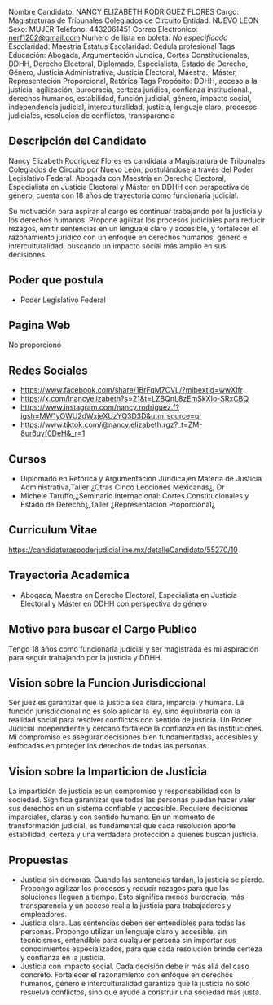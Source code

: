 Nombre Candidato: NANCY ELIZABETH RODRIGUEZ FLORES
Cargo: Magistraturas de Tribunales Colegiados de Circuito
Entidad: NUEVO LEON
Sexo: MUJER
Telefono: 4432061451
Correo Electronico: nerf1202@gmail.com
Numero de lista en boleta: *No especificado*
Escolaridad: Maestría
Estatus Escolaridad: Cédula profesional
Tags Educación: Abogada, Argumentación Jurídica, Cortes Constitucionales, DDHH, Derecho Electoral, Diplomado, Especialista, Estado de Derecho, Género, Justicia Administrativa, Justicia Electoral, Maestra., Máster, Representación Proporcional, Retórica
Tags Propósito: DDHH, acceso a la justicia, agilización, burocracia, certeza jurídica, confianza institucional., derechos humanos, estabilidad, función judicial, género, impacto social, independencia judicial, interculturalidad, justicia, lenguaje claro, procesos judiciales, resolución de conflictos, transparencia


## Descripción del Candidato 

Nancy Elizabeth Rodríguez Flores es candidata a Magistratura de Tribunales Colegiados de Circuito por Nuevo León, postulándose a través del Poder Legislativo Federal. Abogada con Maestría en Derecho Electoral, Especialista en Justicia Electoral y Máster en DDHH con perspectiva de género, cuenta con 18 años de trayectoria como funcionaria judicial.

Su motivación para aspirar al cargo es continuar trabajando por la justicia y los derechos humanos. Propone agilizar los procesos judiciales para reducir rezagos, emitir sentencias en un lenguaje claro y accesible, y fortalecer el razonamiento jurídico con un enfoque en derechos humanos, género e interculturalidad, buscando un impacto social más amplio en sus decisiones.


## Poder que postula

- Poder Legislativo Federal


## Pagina Web

No proporcionó


## Redes Sociales

- https://www.facebook.com/share/1BrFqM7CVL/?mibextid=wwXIfr
- https://x.com/lnancyelizabeth?s=21&t=LZBQnL8zEmSkXIo-SRxCBQ
- https://www.instagram.com/nancy.rodriguez.f?igsh=MW1yOWU2dWxjeXUzYQ3D3D&utm_source=qr
- https://www.tiktok.com/@nancy.elizabeth.rgz?_t=ZM-8ur6uyf0DeH&_r=1


## Cursos

- Diplomado en Retórica y Argumentación Jurídica,en Materia de Justicia Administrativa,Taller ¿Otras Cinco Lecciones Mexicanas¿, Dr
- Michele Taruffo,¿Seminario Internacional: Cortes Constitucionales y Estado de Derecho¿,Taller ¿Representación Proporcional¿


## Curriculum Vitae

https://candidaturaspoderjudicial.ine.mx/detalleCandidato/55270/10


## Trayectoria Academica

- Abogada, Maestra en Derecho Electoral, Especialista en Justicia Electoral y Máster en DDHH con perspectiva de género


## Motivo para buscar el Cargo Publico

Tengo 18 años como funcionaria judicial y ser magistrada es mi aspiración para seguir trabajando por la justicia y DDHH.


## Vision sobre la Funcion Jurisdiccional

Ser juez es garantizar que la justicia sea clara, imparcial y humana. La función jurisdiccional no es solo aplicar la ley, sino equilibrarla con la realidad social para resolver conflictos con sentido de justicia. Un Poder Judicial independiente y cercano fortalece la confianza en las instituciones. Mi compromiso es asegurar decisiones bien fundamentadas, accesibles y enfocadas en proteger los derechos de todas las personas.


## Vision sobre la Imparticion de Justicia

La impartición de justicia es un compromiso y responsabilidad con la sociedad. Significa garantizar que todas las personas puedan hacer valer sus derechos en un sistema confiable y accesible. Requiere decisiones imparciales, claras y con sentido humano. En un momento de transformación judicial, es fundamental que cada resolución aporte estabilidad, certeza y una verdadera protección a quienes buscan justicia.


## Propuestas

- Justicia sin demoras. Cuando las sentencias tardan, la justicia se pierde. Propongo agilizar los procesos y reducir rezagos para que las soluciones lleguen a tiempo. Esto significa menos burocracia, más transparencia y un acceso real a la justicia para trabajadores y empleadores.
- Justicia clara. Las sentencias deben ser entendibles para todas las personas. Propongo utilizar un lenguaje claro y accesible, sin tecnicismos, entendible para cualquier persona sin importar sus conocimientos especializados, para que cada resolución brinde certeza y confianza en la justicia.
- Justicia con impacto social. Cada decisión debe ir más allá del caso concreto. Fortalecer el razonamiento con enfoque en derechos humanos, género e interculturalidad garantiza que la justicia no solo resuelva conflictos, sino que ayude a construir una sociedad más justa.


